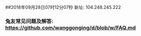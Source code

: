 ##2018年09月28日07时12分07秒 新址: 104.248.245.222
### 兔友常见问题及解答: https://github.com/wanggonging/d/blob/w/FAQ.md
